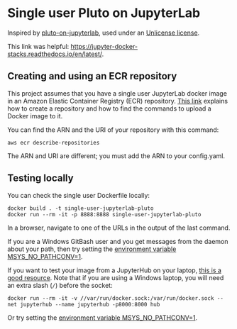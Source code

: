 # Single user Pluto on JupyterLab

Inspired by [pluto-on-jupyterlab](https://github.com/pankgeorg/pluto-on-jupyterlab), used
under an [Unlicense license](https://github.com/pankgeorg/pluto-on-jupyterlab/blob/master/LICENSE).

This link was helpful:
https://jupyter-docker-stacks.readthedocs.io/en/latest/.

## Creating and using an ECR repository
This project assumes that you have a single user JupyterLab docker image in an Amazon Elastic Container Registry (ECR) repository. [This link](https://docs.aws.amazon.com/AmazonECR/latest/userguide/repository-create.html) explains how to create a repository and how to find the commands to upload a Docker image to it.

You can find the ARN and the URI of your repository with this command:
```
aws ecr describe-repositories
```
The ARN and URI are different; you must add the ARN to your config.yaml.

## Testing locally
You can check the single user Dockerfile locally:
```
docker build . -t single-user-jupyterlab-pluto
docker run --rm -it -p 8888:8888 single-user-jupyterlab-pluto
```

In a browser, navigate to one of the URLs in the output of the last command.

If you are a Windows GitBash user and you get messages from the daemon about your path, then try setting the [environment variable MSYS_NO_PATHCONV=1](https://github.com/docker/cli/issues/2204#issuecomment-638993192).

If you want to test your image from a JupyterHub on your laptop, [this is a good resource](https://github.com/jupyterhub/dockerspawner/tree/main/examples/simple). Note that if you are using a Windows laptop, you will need an extra slash (`/`) before the socket:


`docker run --rm -it -v `***`/`***`/var/run/docker.sock:/var/run/docker.sock --net jupyterhub --name jupyterhub -p8000:8000 hub`

Or try setting the [environment variable MSYS_NO_PATHCONV=1](https://github.com/docker/cli/issues/2204#issuecomment-638993192).
